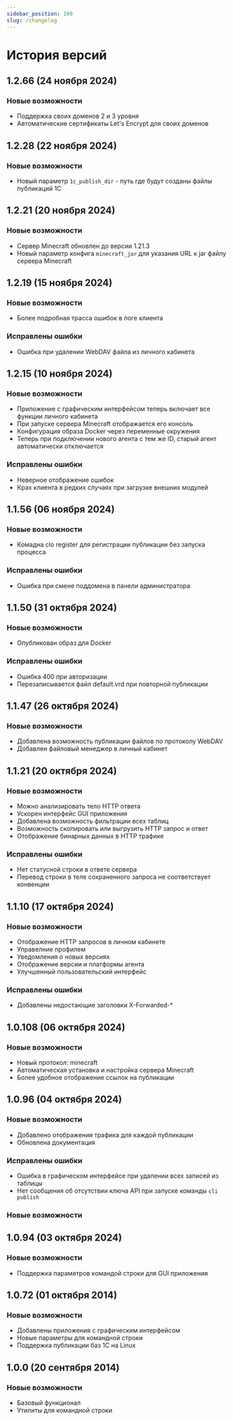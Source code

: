 ```yaml
---
sidebar_position: 100
slug: /changelog
---
```


# История версий

## 1.2.66 (24 ноября 2024)

### Новые возможности

 - Поддержка своих доменов 2 и 3 уровня
 - Автоматические сертификаты Let's Encrypt для своих доменов


## 1.2.28 (22 ноября 2024)

### Новые возможности

 - Новый параметр `1c_publish_dir` - путь где будут созданы файлы публикаций 1С


## 1.2.21 (20 ноября 2024)

### Новые возможности

 - Сервер Minecraft обновлен до версии 1.21.3
 - Новый параметр конфига `minecraft_jar` для указания URL к jar файлу сервера Minecraft


## 1.2.19 (15 ноября 2024)

### Новые возможности

 - Более подробная трасса ошибок в логе клиента

### Исправлены ошибки

 - Ошибка при удалении WebDAV файла из личного кабинета

## 1.2.15 (10 ноября 2024)

### Новые возможности

 - Приложение с графическим интерфейсом теперь включает все функции личного кабинета
 - При запуске сервера Minecraft отображается его консоль
 - Конфигурация образа Docker через переменные окружения
 - Теперь при подключении нового агента с тем же ID, старый агент автоматически отключается

### Исправлены ошибки

 - Неверное отображение ошибок
 - Крах клиента в редких случаях при загрузке внешних модулей

## 1.1.56 (06 ноября 2024)

### Новые возможности

 - Комадна clo register для регистрации публикации без запуска процесса

### Исправлены ошибки

 - Ошибка при смене поддомена в панели администратора

## 1.1.50 (31 октября 2024)

### Новые возможности

 - Опубликован образ для Docker

### Исправлены ошибки

 - Ошибка 400 при авторизации
 - Перезаписывается файл default.vrd при повторной публикации

## 1.1.47 (26 октября 2024)

### Новые возможности

 - Добавлена возможность публикации файлов по протоколу WebDAV
 - Добавлен файловый менеджер в личный кабинет

## 1.1.21 (20 октября 2024)

### Новые возможности

 - Можно анализировать тело HTTP ответа
 - Ускорен интерфейс GUI приложения
 - Добавлена возможность фильтрации всех таблиц
 - Возможность скопировать или выгрузить HTTP запрос и ответ
 - Отображение бинарных данных в HTTP трафике

### Исправлены ошибки

 - Нет статусной строки в ответе сервера
 - Перевод строки в теле сохраненного запроса не соответствует конвенции

## 1.1.10 (17 октября 2024)

### Новые возможности

 - Отображение HTTP запросов в личном кабинете
 - Управелние профилем
 - Уведомления о новых версиях
 - Отображение версии и платформы агента
 - Улучшенный пользовательский интерфейс

### Исправлены ошибки

 - Добавлены недостающие заголовки X-Forwarded-*

## 1.0.108 (06 октября 2024)

### Новые возможности

 - Новый протокол: minecraft
 - Автоматическая установка и настройка сервера Minecraft
 - Более удобное отображение ссылок на публикации

## 1.0.96 (04 октября 2024)

### Новые возможности

 - Добавлено отображения трафика для каждой публикации
 - Обновлена документация

### Исправлены ошибки

 - Ошибка в графическом интерфейсе при удалении всех записей из таблицы
 - Нет сообщения об отсутствии ключа API при запуске команды `cli publish`

### Новые возможности


## 1.0.94 (03 октября 2024)

### Новые возможности

 - Поддержка параметров командой строки для GUI приложения

## 1.0.72 (01 октября 2014)

### Новые возможности

 - Добавлены приложения с графическим интерфейсом
 - Новые параметры для командной строки
 - Поддержка публикации баз 1С на Linux

## 1.0.0 (20 cентября 2014)

### Новые возможности

 - Базовый функционал
 - Утилиты для командной строки
